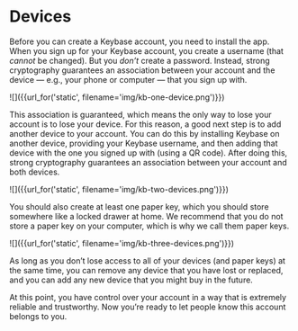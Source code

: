 # Devices

Before you can create a Keybase account, you need to install the app. When you sign up for your Keybase account, you create a username (that *cannot* be changed). But you *don’t* create a password. Instead, strong cryptography guarantees an association between your account and the device — e.g., your phone or computer — that you sign up with.

![]({{url_for('static', filename='img/kb-one-device.png')}})

This association is guaranteed, which means the only way to lose your account is to lose your device. For this reason, a good next step is to add another device to your account. You can do this by installing Keybase on another device, providing your Keybase username, and then adding that device with the one you signed up with (using a QR code). After doing this, strong cryptography guarantees an association between your account and both devices.

![]({{url_for('static', filename='img/kb-two-devices.png')}})

You should also create at least one paper key, which you should store somewhere like a locked drawer at home. We recommend that you do not store a paper key on your computer, which is why we call them paper keys.

![]({{url_for('static', filename='img/kb-three-devices.png')}})

As long as you don’t lose access to all of your devices (and paper keys) at the same time, you can remove any device that you have lost or replaced, and you can add any new device that you might buy in the future.

At this point, you have control over your account in a way that is extremely reliable and trustworthy. Now you’re ready to let people know this account belongs to you.
